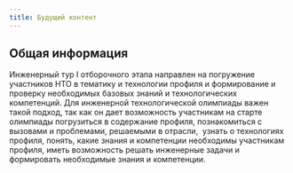 ```yaml
---
title: Будущий контент
---
```

## Общая информация

Инженерный тур I отборочного этапа направлен на погружение участников НТО в тематику и технологии профиля и формирование и проверку необходимых базовых знаний и технологических компетенций. Для инженерной технологической олимпиады важен такой подход, так как он дает возможность участникам на старте олимпиады погрузиться в содержание профиля, познакомиться с вызовами и проблемами, решаемыми в отрасли,  узнать о технологиях профиля, понять, какие знания и компетенции необходимы участникам профиля, иметь возможность решать инженерные задачи и формировать необходимые знания и компетенции.
